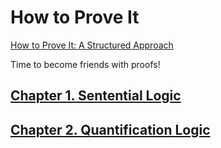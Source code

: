 # How to Prove It

[How to Prove It: A Structured Approach](https://www.amazon.com/How-Prove-Structured-Daniel-Velleman-ebook/dp/B07TBM9LW6/ref=tmm_kin_swatch_0)

Time to become friends with proofs!

## [Chapter 1. Sentential Logic](./1_SENTENTIAL_LOGIC.md)

## [Chapter 2. Quantification Logic](./2_QUANTIFICAITONAL_LOGIC.md)
